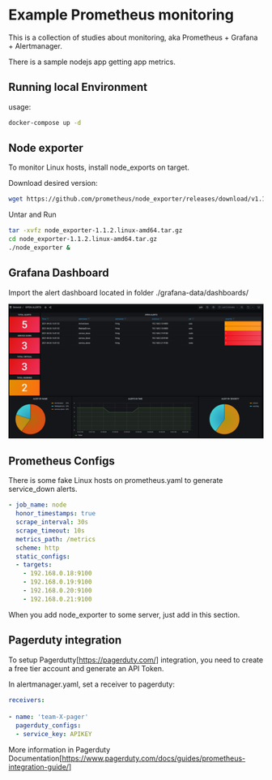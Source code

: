 # Example Prometheus monitoring

This is a collection of studies about monitoring, aka Prometheus + Grafana + Alertmanager.

There is a sample nodejs app getting app  metrics.

## Running local Environment

usage:

```bash
docker-compose up -d
```

## Node exporter

To monitor Linux hosts, install node_exports on target.

Download desired version:

```bash
wget https://github.com/prometheus/node_exporter/releases/download/v1.1.2/node_exporter-1.1.2.linux-amd64.tar.gz
```

Untar and Run

```bash
tar -xvfz node_exporter-1.1.2.linux-amd64.tar.gz
cd node_exporter-1.1.2.linux-amd64.tar.gz
./node_exporter &
```

## Grafana Dashboard

Import the alert dashboard located in folder ./grafana-data/dashboards/

![dashboard](alerts-dashboard.png)

## Prometheus Configs

There is some fake Linux hosts  on prometheus.yaml to generate service_down alerts.

```yaml
- job_name: node
  honor_timestamps: true
  scrape_interval: 30s
  scrape_timeout: 10s
  metrics_path: /metrics
  scheme: http
  static_configs:
  - targets:
    - 192.168.0.18:9100
    - 192.168.0.19:9100
    - 192.168.0.20:9100
    - 192.168.0.21:9100
```
When you add node_exporter to some server, just add in this section.

## Pagerduty integration

To setup Pagerdutty[https://pagerduty.com/] integration, you need to create a free tier account and generate an API Token.

In alertmanager.yaml, set a receiver to pagerduty:

```yaml
receivers:

- name: 'team-X-pager'
  pagerduty_configs:
  - service_key: APIKEY
```
More information in Pagerduty Documentation[https://www.pagerduty.com/docs/guides/prometheus-integration-guide/]